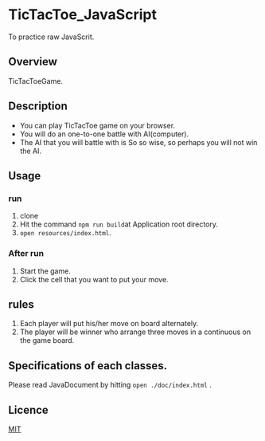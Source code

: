 # TicTacToe_JavaScript
To practice raw JavaScrit.

## Overview
TicTacToeGame.
 
## Description
* You can play TicTacToe game on your browser.<br>
* You will do an one-to-one battle with AI(computer).
* The AI that you will battle with is So so wise, so perhaps you will not win the AI.
 
## Usage
 
### run
1. clone
2. Hit the command ```npm run build```at Application root directory.
3. ``` open resources/index.html ```.
 
### After run
1. Start the game.
2. Click the cell that you want to put your move.
 
 
## rules
1. Each player will put his/her move on board alternately.
2. The player will be winner who arrange three moves in a continuous on the game board.
 
## Specifications of each classes.
 Please read JavaDocument by hitting  ```open ./doc/index.html``` .
 
## Licence
  [MIT](https://github.com/tcnksm/tool/blob/master/LICENCE)
